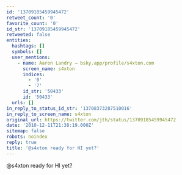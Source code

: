 ```yaml
---
id: '13709185459945472'
retweet_count: '0'
favorite_count: '0'
id_str: '13709185459945472'
retweeted: false
entities:
  hashtags: []
  symbols: []
  user_mentions:
    - name: Aaron Landry → bsky.app/profile/s4xton.com
      screen_name: s4xton
      indices:
        - '0'
        - '7'
      id_str: '50433'
      id: '50433'
  urls: []
in_reply_to_status_id_str: '13708373287510016'
in_reply_to_screen_name: s4xton
original_url: https://twitter.com/jth/status/13709185459945472
date: '2010-12-11T21:38:19.000Z'
sitemap: false
robots: noindex
reply: true
title: '@s4xton ready for HI yet?'
---
```


@s4xton ready for HI yet?